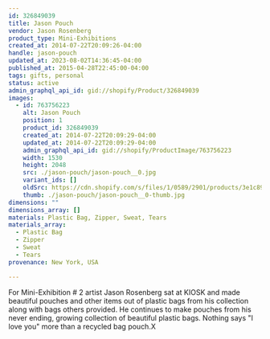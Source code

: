 ```yaml
---
id: 326849039
title: Jason Pouch
vendor: Jason Rosenberg
product_type: Mini-Exhibitions
created_at: 2014-07-22T20:09:26-04:00
handle: jason-pouch
updated_at: 2023-08-02T14:36:45-04:00
published_at: 2015-04-28T22:45:00-04:00
tags: gifts, personal
status: active
admin_graphql_api_id: gid://shopify/Product/326849039
images:
  - id: 763756223
    alt: Jason Pouch
    position: 1
    product_id: 326849039
    created_at: 2014-07-22T20:09:29-04:00
    updated_at: 2014-07-22T20:09:29-04:00
    admin_graphql_api_id: gid://shopify/ProductImage/763756223
    width: 1530
    height: 2048
    src: ./jason-pouch/jason-pouch__0.jpg
    variant_ids: []
    oldSrc: https://cdn.shopify.com/s/files/1/0589/2901/products/3e1c8966a443dc1f9c9207a09bf40fbe.jpeg?v=1406074169
    thumb: ./jason-pouch/jason-pouch__0-thumb.jpg
dimensions: ""
dimensions_array: []
materials: Plastic Bag, Zipper, Sweat, Tears
materials_array:
  - Plastic Bag
  - Zipper
  - Sweat
  - Tears
provenance: New York, USA

---
```


For Mini-Exhibition # 2 artist Jason Rosenberg sat at KIOSK and made beautiful pouches and other items out of plastic bags from his collection along with bags others provided. He continues to make pouches from his never ending, growing collection of beautiful plastic bags. Nothing says "I love you" more than a recycled bag pouch.X